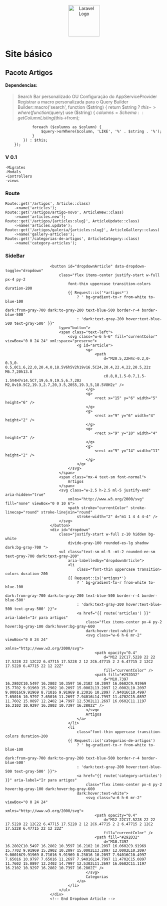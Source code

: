 <p align="center"><a href="https://github.com/laiguz" target="_blank"><img src="https://avatars.githubusercontent.com/u/138938048?v=4" width="100" alt="Laravel Logo"></a></p>

# Site básico 
## Pacote Artigos
#### Dependencias: 
> Search Bar personalizado
> OU
> Configuração do AppServiceProvider 
> Registrar a macro personalizada para o Query Builder
        Builder::macro('search', function ($string) {
            return $string ? $this->where(function ($query) use ($string) {
                $columns = Schema::getColumnListing($this->from);

                foreach ($columns as $column) {
                    $query->orWhere($column, 'LIKE', '%' . $string . '%');
                }
            }) : $this;
        });
### V 0.1 
    -Migrates
    -Modals
    -Controllers
    -views

### Route
    Route::get('/artigos', Article::class)
        ->name('articles');
    Route::get('/artigos/artigo-novo', ArticleNew::class)
        ->name('articles.new');
    Route::get('/artigos/{articles:slug}', ArticleUpdate::class)
        ->name('articles.update');
    Route::get('/artigos/galeria/{articles:slug}', ArticleGallery::class)
        ->name('gallery-articles');
    Route::get('/categorias-de-artigos', ArticleCategory::class)
        ->name('category-articles');

### SideBar
>  <!-- Dropdown Article -->
                        <button id="dropdownArticle" data-dropdown-toggle="dropdown"
                            class="flex items-center justify-start w-full px-4 py-2
                                font-thin uppercase transition-colors duration-200
                                {{ Request::is('*artigos*')
                                    ? ' bg-gradient-to-r from-white to-blue-100
                                                                                                                                            dark:from-gray-700 dark:to-gray-200 text-blue-500 border-r-4 border-blue-500'
                                    : 'dark:text-gray-200 hover:text-blue-500 text-gray-500' }}"
                            type="button">
                            <span class="text-left">
                                <svg class="w-6 h-6" fill="currentColor" viewBox="0 0 24 24" xml:space="preserve">
                                    <g id="article">
                                        <g>
                                            <path
                                                d="M20.5,22H4c-0.2,0-0.3,0-0.5,0C1.6,22,0,20.4,0,18.5V6h5V2h19v16.5C24,20.4,22.4,22,20.5,22z M6.7,20h13.8
                                                c0.8,0,1.5-0.7,1.5-1.5V4H7v14.5C7,19,6.9,19.5,6.7,20z M2,8v10.5C2,19.3,2.7,20,3.5,20S5,19.3,5,18.5V8H2z" />
                                        </g>
                                        <g>
                                            <rect x="15" y="6" width="5" height="6" />
                                        </g>
                                        <g>
                                            <rect x="9" y="6" width="4" height="2" />
                                        </g>
                                        <g>
                                            <rect x="9" y="10" width="4" height="2" />
                                        </g>
                                        <g>
                                            <rect x="9" y="14" width="11" height="2" />
                                        </g>
                                    </g>
                                </svg>
                            </span>
                            <span class="mx-4 text-sm font-normal">
                                Artigos
                            </span>
                            <svg class="w-2.5 h-2.5 ml-5 justify-end" aria-hidden="true"
                                xmlns="http://www.w3.org/2000/svg" fill="none" viewBox="0 0 10 6">
                                <path stroke="currentColor" stroke-linecap="round" stroke-linejoin="round"
                                    stroke-width="2" d="m1 1 4 4 4-4" />
                            </svg>
                        </button>
                        <div id="dropdown"
                            class="justify-start w-full z-10 hidden bg-white
                                divide-gray-100 rounded-es-lg shadow dark:bg-gray-700 ">
                            <ul class="text-sm ml-5 -mt-2 rounded-ee-sm text-gray-700 dark:text-gray-200"
                                aria-labelledby="dropdownArticle">
                                <li
                                    class="font-thin uppercase transition-colors duration-200
                                {{ Request::is('artigos*')
                                    ? ' bg-gradient-to-r from-white to-blue-100
                                                                                                                                            dark:from-gray-700 dark:to-gray-200 text-blue-500 border-r-4 border-blue-500'
                                    : 'dark:text-gray-200 hover:text-blue-500 text-gray-500' }}">
                                    <a href="{{ route('articles') }}" aria-label="Ir para artigos"
                                        class="flex items-center px-4 py-2 hover:bg-gray-100 dark:hover:bg-gray-600
                                        dark:hover:text-white">
                                        <svg class="w-6 h-6 mr-2" viewBox="0 0 24 24"
                                            xmlns="http://www.w3.org/2000/svg">
                                            <path opacity="0.4"
                                                d="M12 22C17.5228 22 22 17.5228 22 12C22 6.47715 17.5228 2 12 2C6.47715 2 2 6.47715 2 12C2 17.5228 6.47715 22 12 22Z"
                                                fill="currentColor" />
                                            <path fill="#292D32"
                                                d="M10.7397 16.2802C10.5497 16.2802 10.3597 16.2102 10.2097 16.0602C9.91969 15.7702 9.91969 15.2902 10.2097 15.0002L13.2097 12.0002L10.2097 9.00016C9.91969 8.71016 9.91969 8.23016 10.2097 7.94016C10.4997 7.65016 10.9797 7.65016 11.2697 7.94016L14.7997 11.4702C15.0897 11.7602 15.0897 12.2402 14.7997 12.5302L11.2697 16.0602C11.1197 16.2102 10.9297 16.2802 10.7397 16.2802Z" />
                                        </svg>
                                        Artigos
                                    </a>
                                </li>
                                <li
                                    class="font-thin uppercase transition-colors duration-200
                                {{ Request::is('categorias-de-artigos')
                                    ? ' bg-gradient-to-r from-white to-blue-100
                                                                                                                                            dark:from-gray-700 dark:to-gray-200 text-blue-500 border-r-4 border-blue-500'
                                    : 'dark:text-gray-200 hover:text-blue-500 text-gray-500' }}">
                                    <a href="{{ route('category-articles') }}" aria-label="Ir para artigos"
                                        class="flex items-center px-4 py-2 hover:bg-gray-100 dark:hover:bg-gray-600
                                    dark:hover:text-white">
                                        <svg class="w-6 h-6 mr-2" viewBox="0 0 24 24"
                                            xmlns="http://www.w3.org/2000/svg">
                                            <path opacity="0.4"
                                                d="M12 22C17.5228 22 22 17.5228 22 12C22 6.47715 17.5228 2 12 2C6.47715 2 2 6.47715 2 12C2 17.5228 6.47715 22 12 22Z"
                                                fill="currentColor" />
                                            <path fill="#292D32"
                                                d="M10.7397 16.2802C10.5497 16.2802 10.3597 16.2102 10.2097 16.0602C9.91969 15.7702 9.91969 15.2902 10.2097 15.0002L13.2097 12.0002L10.2097 9.00016C9.91969 8.71016 9.91969 8.23016 10.2097 7.94016C10.4997 7.65016 10.9797 7.65016 11.2697 7.94016L14.7997 11.4702C15.0897 11.7602 15.0897 12.2402 14.7997 12.5302L11.2697 16.0602C11.1197 16.2102 10.9297 16.2802 10.7397 16.2802Z" />
                                        </svg>
                                        Categorias
                                    </a>
                                </li>
                            </ul>
                        </div>
                        <!-- End Dropdown Article -->
